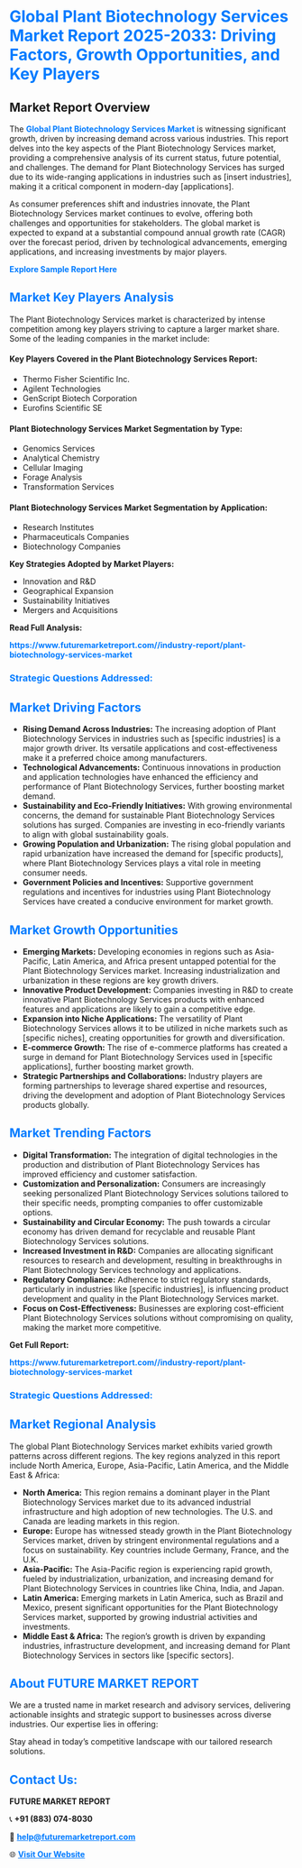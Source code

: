 <h1 style="color: #007BFF;">Global Plant Biotechnology Services Market Report 2025-2033: Driving Factors, Growth Opportunities, and Key Players</h1>

<section id="overview">
<h2>Market Report Overview</h2>
<p>The <a href="https://www.futuremarketreport.com//industry-report/plant-biotechnology-services-market" style="color: #007BFF; text-decoration: none;"><strong>Global Plant Biotechnology Services Market</strong></a> is witnessing significant growth, driven by increasing demand across various industries. This report delves into the key aspects of the Plant Biotechnology Services market, providing a comprehensive analysis of its current status, future potential, and challenges. The demand for Plant Biotechnology Services has surged due to its wide-ranging applications in industries such as [insert industries], making it a critical component in modern-day [applications].</p>
<p>As consumer preferences shift and industries innovate, the Plant Biotechnology Services market continues to evolve, offering both challenges and opportunities for stakeholders. The global market is expected to expand at a substantial compound annual growth rate (CAGR) over the forecast period, driven by technological advancements, emerging applications, and increasing investments by major players.</p>
</section>

<section id="overview">
<p><a href="https://www.futuremarketreport.com//request-sample/reportId=45901" style="color: #007BFF; text-decoration: none;"><strong>Explore Sample Report Here</strong></a></p>
</section>

<section id="key-players">
<h2 style="color: #007BFF;">Market Key Players Analysis</h2>
<p>The Plant Biotechnology Services market is characterized by intense competition among key players striving to capture a larger market share. Some of the leading companies in the market include:</p>
<h4>Key Players Covered in the Plant Biotechnology Services Report:</h4>
<ul><li>Thermo Fisher Scientific Inc.</li><li>Agilent Technologies</li><li>GenScript Biotech Corporation</li><li>Eurofins Scientific SE</li></ul>
<h4>Plant Biotechnology Services Market Segmentation by Type:</h4>
<ul><li>Genomics Services</li><li>Analytical Chemistry</li><li>Cellular Imaging</li><li>Forage Analysis</li><li>Transformation Services</li></ul>

<h4>Plant Biotechnology Services Market Segmentation by Application:</h4>
<ul><li>Research Institutes</li><li>Pharmaceuticals Companies</li><li>Biotechnology Companies</li></ul>
<p><strong>Key Strategies Adopted by Market Players:</strong></p>
<ul>
<li>Innovation and R&D</li>
<li>Geographical Expansion</li>
<li>Sustainability Initiatives</li>
<li>Mergers and Acquisitions</li>
</ul>
</section>

<section>
<p><strong>Read Full Analysis: </strong></p><a href="https://www.futuremarketreport.com//industry-report/plant-biotechnology-services-market" style="color: #007BFF; text-decoration: none;"><strong>https://www.futuremarketreport.com//industry-report/plant-biotechnology-services-market</strong></a>
<h3 style="color: #007BFF;">Strategic Questions Addressed:</h3>
</section>

<section id="driving-factors">
<h2 style="color: #007BFF;">Market Driving Factors</h2>
<ul>
<li><strong>Rising Demand Across Industries:</strong> The increasing adoption of Plant Biotechnology Services in industries such as [specific industries] is a major growth driver. Its versatile applications and cost-effectiveness make it a preferred choice among manufacturers.</li>
<li><strong>Technological Advancements:</strong> Continuous innovations in production and application technologies have enhanced the efficiency and performance of Plant Biotechnology Services, further boosting market demand.</li>
<li><strong>Sustainability and Eco-Friendly Initiatives:</strong> With growing environmental concerns, the demand for sustainable Plant Biotechnology Services solutions has surged. Companies are investing in eco-friendly variants to align with global sustainability goals.</li>
<li><strong>Growing Population and Urbanization:</strong> The rising global population and rapid urbanization have increased the demand for [specific products], where Plant Biotechnology Services plays a vital role in meeting consumer needs.</li>
<li><strong>Government Policies and Incentives:</strong> Supportive government regulations and incentives for industries using Plant Biotechnology Services have created a conducive environment for market growth.</li>
</ul>
</section>

<section id="growth-opportunities">
<h2 style="color: #007BFF;">Market Growth Opportunities</h2>
<ul>
<li><strong>Emerging Markets:</strong> Developing economies in regions such as Asia-Pacific, Latin America, and Africa present untapped potential for the Plant Biotechnology Services market. Increasing industrialization and urbanization in these regions are key growth drivers.</li>
<li><strong>Innovative Product Development:</strong> Companies investing in R&D to create innovative Plant Biotechnology Services products with enhanced features and applications are likely to gain a competitive edge.</li>
<li><strong>Expansion into Niche Applications:</strong> The versatility of Plant Biotechnology Services allows it to be utilized in niche markets such as [specific niches], creating opportunities for growth and diversification.</li>
<li><strong>E-commerce Growth:</strong> The rise of e-commerce platforms has created a surge in demand for Plant Biotechnology Services used in [specific applications], further boosting market growth.</li>
<li><strong>Strategic Partnerships and Collaborations:</strong> Industry players are forming partnerships to leverage shared expertise and resources, driving the development and adoption of Plant Biotechnology Services products globally.</li>
</ul>
</section>

<section id="trending-factors">
<h2 style="color: #007BFF;">Market Trending Factors</h2>
<ul>
<li><strong>Digital Transformation:</strong> The integration of digital technologies in the production and distribution of Plant Biotechnology Services has improved efficiency and customer satisfaction.</li>
<li><strong>Customization and Personalization:</strong> Consumers are increasingly seeking personalized Plant Biotechnology Services solutions tailored to their specific needs, prompting companies to offer customizable options.</li>
<li><strong>Sustainability and Circular Economy:</strong> The push towards a circular economy has driven demand for recyclable and reusable Plant Biotechnology Services solutions.</li>
<li><strong>Increased Investment in R&D:</strong> Companies are allocating significant resources to research and development, resulting in breakthroughs in Plant Biotechnology Services technology and applications.</li>
<li><strong>Regulatory Compliance:</strong> Adherence to strict regulatory standards, particularly in industries like [specific industries], is influencing product development and quality in the Plant Biotechnology Services market.</li>
<li><strong>Focus on Cost-Effectiveness:</strong> Businesses are exploring cost-efficient Plant Biotechnology Services solutions without compromising on quality, making the market more competitive.</li>
</ul>
</section>

<section>
<p><strong>Get Full Report: </strong></p><a href="https://www.futuremarketreport.com//industry-report/plant-biotechnology-services-market" style="color: #007BFF; text-decoration: none;"><strong>https://www.futuremarketreport.com//industry-report/plant-biotechnology-services-market</strong></a>
<h3 style="color: #007BFF;">Strategic Questions Addressed:</h3>
</section>


<section id="regional-analysis">
<h2 style="color: #007BFF;">Market Regional Analysis</h2>
<p>The global Plant Biotechnology Services market exhibits varied growth patterns across different regions. The key regions analyzed in this report include North America, Europe, Asia-Pacific, Latin America, and the Middle East & Africa:</p>
<ul>
<li><strong>North America:</strong> This region remains a dominant player in the Plant Biotechnology Services market due to its advanced industrial infrastructure and high adoption of new technologies. The U.S. and Canada are leading markets in this region.</li>
<li><strong>Europe:</strong> Europe has witnessed steady growth in the Plant Biotechnology Services market, driven by stringent environmental regulations and a focus on sustainability. Key countries include Germany, France, and the U.K.</li>
<li><strong>Asia-Pacific:</strong> The Asia-Pacific region is experiencing rapid growth, fueled by industrialization, urbanization, and increasing demand for Plant Biotechnology Services in countries like China, India, and Japan.</li>
<li><strong>Latin America:</strong> Emerging markets in Latin America, such as Brazil and Mexico, present significant opportunities for the Plant Biotechnology Services market, supported by growing industrial activities and investments.</li>
<li><strong>Middle East & Africa:</strong> The region’s growth is driven by expanding industries, infrastructure development, and increasing demand for Plant Biotechnology Services in sectors like [specific sectors].</li>
</ul>
</section>

<footer>
<h2 style="color: #007BFF;">About FUTURE MARKET REPORT</h2>
<p>We are a trusted name in market research and advisory services, delivering actionable insights and strategic support to businesses across diverse industries. Our expertise lies in offering:</p>

<p>Stay ahead in today’s competitive landscape with our tailored research solutions.</p>

<h2 style="color: #007BFF;">Contact Us:</h2>
<p><strong>FUTURE MARKET REPORT</strong></p>
<p>📞 <strong>+91 (883) 074-8030</strong></p>
<p>📧 <strong><a href="mailto:help@futuremarketreport.com" style="color: #007BFF;">help@futuremarketreport.com</a></strong></p>
<p>🌐 <strong><a href="https://www.futuremarketreport.com/" style="color: #007BFF;">Visit Our Website</a></strong></p>
</footer>